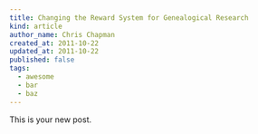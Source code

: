 ```yaml
---
title: Changing the Reward System for Genealogical Research
kind: article
author_name: Chris Chapman
created_at: 2011-10-22
updated_at: 2011-10-22
published: false
tags:
  - awesome
  - bar
  - baz
---
```

This is your new post.
